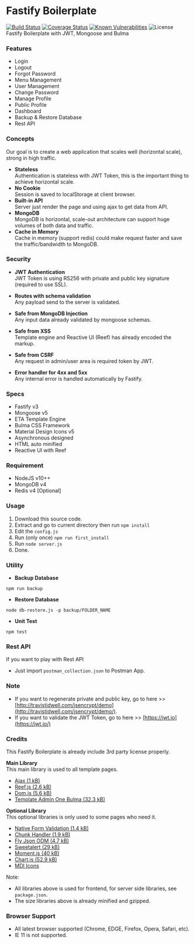 # Fastify Boilerplate
[![Build Status](https://travis-ci.com/aalfiann/fastify-boilerplate.svg?branch=master)](https://travis-ci.com/aalfiann/fastify-boilerplate)
[![Coverage Status](https://coveralls.io/repos/github/aalfiann/fastify-boilerplate/badge.svg?branch=master)](https://coveralls.io/github/aalfiann/fastify-boilerplate?branch=master)
[![Known Vulnerabilities](https://snyk.io//test/github/aalfiann/fastify-boilerplate/badge.svg?targetFile=package.json)](https://snyk.io//test/github/aalfiann/fastify-boilerplate?targetFile=package.json)
![License](https://img.shields.io/github/license/aalfiann/fastify-boilerplate)    
Fastify Boilerplate with JWT, Mongoose and Bulma

### Features
- Login
- Logout
- Forgot Password
- Menu Management
- User Management
- Change Password
- Manage Profile
- Public Profile
- Dashboard
- Backup & Restore Database
- Rest API


### Concepts
Our goal is to create a web application that scales well (horizontal scale), strong in high traffic.

- **Stateless**  
  Authentication is stateless with JWT Token, this is the important thing to achieve horizontal scale.
- **No Cookie**  
  Session is saved to localStorage at client browser.
- **Built-in API**  
  Server just render the page and using ajax to get data from API.
- **MongoDB**  
  MongoDB is horizontal, scale-out architecture can support huge volumes of both data and traffic.
- **Cache in Memory**  
  Cache in memory (support redis) could make request faster and save the traffic/bandwidth to MongoDB.

### Security
- **JWT Authentication**  
  JWT Token is using RS256 with private and public key signature (required to use SSL).

- **Routes with schema validation**  
  Any payload send to the server is validated.

- **Safe from MongoDB Injection**  
  Any input data already validated by mongoose schemas.

- **Safe from XSS**  
  Template engine and Reactive UI (Reef) has already encoded the markup.

- **Safe from CSRF**  
  Any request in admin/user area is required token by JWT.

- **Error handler for 4xx and 5xx**  
  Any internal error is handled automatically by Fastify.

### Specs
- Fastify v3
- Mongoose v5
- ETA Template Engine
- Bulma CSS Framework
- Material Design Icons v5
- Asynchronous designed
- HTML auto minified
- Reactive UI with Reef

### Requirement
- NodeJS v10++
- MongoDB v4
- Redis v4 [Optional]

### Usage
1. Download this source code.
2. Extract and go to current directory then run `npm install`
3. Edit the `config.js`
4. Run (only once) `npm run first_install`
5. Run `node server.js`
6. Done.

### Utility
- **Backup Database**
```
npm run backup
```
- **Restore Database**
```
node db-restore.js -p backup/FOLDER_NAME
```
- **Unit Test**
```
npm test
```

### Rest API
If you want to play with Rest API
- Just import `postman_collection.json` to Postman App.

### Note
- If you want to regenerate private and public key, go to here >> [http://travistidwell.com/jsencrypt/demo](http://travistidwell.com/jsencrypt/demo/).
- If you want to validate the JWT Token, go to here >> [https://jwt.io](https://jwt.io/)

### Credits
This Fastify Boilerplate is already include 3rd party license properly.

**Main Library**  
This main library is used to all template pages.
- [Ajax (1 kB)](https://github.com/fdaciuk/ajax)
- [Reef.js (2.6 kB)](https://github.com/cferdinandi/reef)
- [Dom.js (5.6 kB)](https://github.com/aalfiann/dom.js)
- [Template Admin One Bulma (32.3 kB)](https://github.com/vikdiesel/admin-one-bulma-dashboard)

**Optional Library**  
This optional libraries is only used to some pages who need it.
- [Native Form Validation (1.4 kB)](https://github.com/aalfiann/native-form-validation)
- [Chunk Handler (1.9 kB)](https://github.com/aalfiann/chunk-handler)
- [Fly Json ODM (4.7 kB)](https://github.com/aalfiann/fly-json-odm)
- [Sweetalert (29 kB)](https://github.com/t4t5/sweetalert)
- [Moment.js (40 kB)](https://github.com/moment/moment)
- [Chart.js (52.9 kB)](https://github.com/chartjs/Chart.js)
- [MDI Icons](https://github.com/Templarian/MaterialDesign)

Note: 
- All libraries above is used for frontend, for server side libraries, see `package.json`.
- The size libraries above is already minified and gzipped.

### Browser Support
- All latest browser supported (Chrome, EDGE, Firefox, Opera, Safari, etc).
- IE 11 is not supported.

